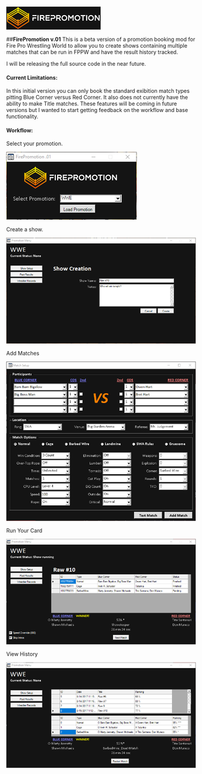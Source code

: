 ![FirePromotion Logo](https://github.com/kactusken/firepromotion/raw/master/screenshots/FirePromotion_logo.png "FirePromotion Logo")

##**FirePromotion v.01**
This is a beta version of a promotion booking mod for Fire Pro Wrestling World to allow you to create shows containing multiple matches that can be run in FPPW and have the result history tracked.

I will be releasing the full source code in the near future.

#### Current Limitations:
In this initial version you can only book the standard exibition match types pitting Blue Corner versus Red Corner. It also does not currently have the ability to make Title matches. These features will be coming in future versions but I wanted to start getting feedback on the workflow and base functionality.

#### Workflow:

Select your promotion.

![Select Promotion](https://github.com/kactusken/firepromotion/raw/master/screenshots/00_StartMenu.png "Select Promotion")

Create a show.

![Show Create](https://github.com/kactusken/firepromotion/raw/master/screenshots/01_CreateShow.png "Show Create")

Add Matches

![Match Setup](https://github.com/kactusken/firepromotion/raw/master/screenshots/02_MatchSetup.png "Match Setup")

Run Your Card

![Running Match](https://github.com/kactusken/firepromotion/raw/master/screenshots/04_MatchRun.png "Running Match")

View History

![View History](https://github.com/kactusken/firepromotion/raw/master/screenshots/05_PastResults.png "View History")
